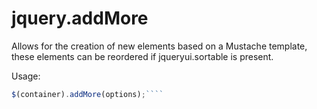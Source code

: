# jquery.addMore

Allows for the creation of new elements based on a Mustache template, these elements can be reordered if jqueryui.sortable is present.

Usage:
````javascript
$(container).addMore(options);````
